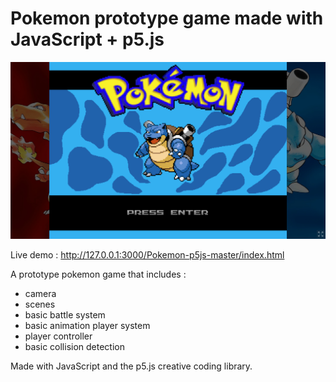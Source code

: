 # Pokemon prototype game made with JavaScript + p5.js

![Screenshot of the game](./screenshot.png)

Live demo : http://127.0.0.1:3000/Pokemon-p5js-master/index.html

A prototype pokemon game that includes :

- camera
- scenes
- basic battle system
- basic animation player system
- player controller
- basic collision detection

Made with JavaScript and the p5.js creative coding library.


